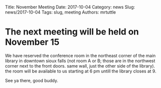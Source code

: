 Title: November Meeting
Date: 2017-10-04
Category: news
Slug: news/2017-10-04
Tags: slug, meeting
Authors: mrtuttle

The next meeting will be held on November 15
============================================

  We have reserved the conference room in the northeast corner of the main library in downtown sioux falls (not room A or B; those are in the northwest corner next to the front doors.  same wall, just the other side of the library).  the room will be available to us starting at 6 pm untill the library closes at 9.

  See ya there, good buddy.
